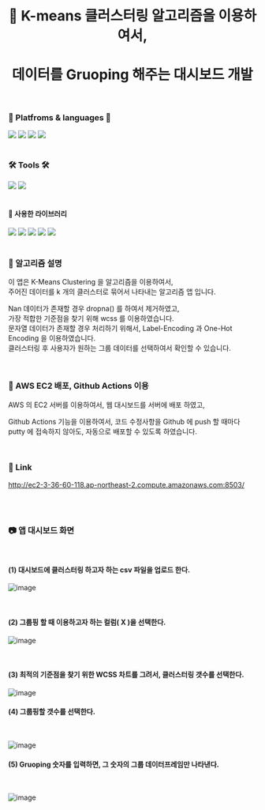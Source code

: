 <br/>
<div align="center">

# 📌 K-means 클러스터링 알고리즘을 이용하여서, 
# 데이터를 Gruoping 해주는 대시보드 개발   

</div>  
<br/>
<div align="cecnter">

### 🌟 Platfroms & languages 🌟

</div>

<div>
  <img src="https://img.shields.io/badge/Python-007396?style=flat&logo=Python&logoColor=white" />
  <img src="https://img.shields.io/badge/Jupyter Notebook-E34F26?style=flat&logo=Jupyter&logoColor=white" />
  <img src="https://img.shields.io/badge/AWS-232F3E?style=flat&logo=Amazon AWS&logoColor=white" />
  <img src="https://img.shields.io/badge/EC2-FF9900?style=flat&logo=Amazon EC2&logoColor=white" />
</div>  

<br/>

<div align="left">

### 🛠 Tools 🛠

</div>  

<div>
<img src="https://img.shields.io/badge/Visual Studio Code-007ACC?style=flat&logo=Visual Studio Code&logoColor=white"/> 
<img src="https://img.shields.io/badge/Github-000000?style=flat&logo=Github&logoColor=white"/>
</div>

<br/> 






#### 📌 사용한 라이브러리

<div>
<img src="https://img.shields.io/badge/Streamlit-FF4B4B?style=flat&logo=Streamlit&logoColor=white"/> 
<img src="https://img.shields.io/badge/pandas-150458?style=flat&logo=pandas&logoColor=white"/>
<img src="https://img.shields.io/badge/matplotlib-EBAF00?style=flat&logo=matplotlib&logoColor=white"/>
<img src="https://img.shields.io/badge/scikit-learn-F7931E?style=flat&logo=scikit-learn&logoColor=white"/> 
<img src="https://img.shields.io/badge/Numpy-013243?style=flat&logo=Numpy&logoColor=white"/> 

</div>

<br/>

### 📌 알고리즘 설명

이 앱은 K-Means Clustering 을 알고리즘을 이용하여서,  
주어진 데이터를 k 개의 클러스터로 묶어서 나타내는 알고리즘 앱 입니다.  
  
Nan 데이터가 존재할 경우 dropna() 를 하여서 제거하였고,  
가장 적합한 기준점을 찾기 위해 wcss 를 이용하였습니다.  
문자열 데이터가 존재할 경우 처리하기 위해서, Label-Encoding 과 One-Hot Encoding 을 이용하였습니다.  
클러스터링 후 사용자가 원하는 그룹 데이터를 선택하여서 확인할 수 있습니다.  



<br/>


### 📌 AWS EC2 배포, Github Actions 이용

AWS 의 EC2 서버를 이용하여서, 웹 대시보드를 서버에 배포 하였고,
  
Github Actions 기능을 이용하여서, 코드 수정사항을 Github 에 push 할 때마다  
putty 에 접속하지 않아도, 자동으로 배포할 수 있도록 하였습니다.  


<br/>

<div align="left">

### 📌 Link


http://ec2-3-36-60-118.ap-northeast-2.compute.amazonaws.com:8503/


</div>  

<br/>
<br/>


### 📷 앱 대시보드 화면

<br/>

#### (1) 대시보드에 클러스터링 하고자 하는 csv 파일을 업로드 한다.  

![image](https://user-images.githubusercontent.com/104052659/208858334-5d10ec83-80e5-4fa3-87c1-005f4d14736b.png)

<br/>

#### (2) 그룹핑 할 때 이용하고자 하는 컬럼( X )을 선택한다.  

![image](https://user-images.githubusercontent.com/104052659/208858673-400aeb5e-16c1-481b-9034-0483b29a4170.png)

<br/>

#### (3) 최적의 기준점을 찾기 위한 WCSS 차트를 그려서, 클러스터링 갯수를 선택한다.  

![image](https://user-images.githubusercontent.com/104052659/208859449-1ad49c0a-7018-404c-8af2-4709f6032b78.png)


#### (4) 그룹핑할 갯수를 선택한다.

<br/>

![image](https://user-images.githubusercontent.com/104052659/208859736-496e279c-f204-46fa-8d71-7bb9e4c86691.png)


#### (5) Gruoping 숫자를 입력하면, 그 숫자의 그룹 데이터프레임만 나타낸다.

<br/>


![image](https://user-images.githubusercontent.com/104052659/208859901-d79551bd-6714-4dc0-a17a-548f12b9c9cf.png)


